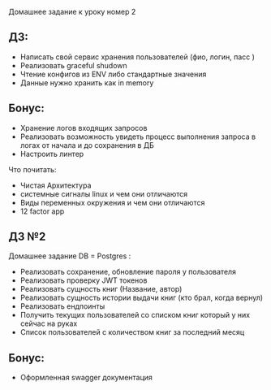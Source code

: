 Домашнее задание к уроку номер 2 

## ДЗ: 
- Написать свой сервис хранения пользователей (фио, логин, пасс ) 
- Реализовать graceful shudown 
- Чтение конфигов из ENV либо стандартные значения 
- Данные нужно хранить как in memory 


## Бонус: 
- Хранение логов входящих запросов 
- Реализовать возможность увидеть процесс выполнения запроса в логах от начала и до сохранения в ДБ 
- Настроить линтер 

Что почитать: 
- Чистая Архитектура 
- системные сигналы linux и чем они отличаются
- Виды переменных окружения и чем они отличаются 
- 12 factor app 

## ДЗ №2
Домашнее задание DB = Postgres : 
- Реализовать сохранение, обновление пароля у пользователя 
- Реализовать проверку JWT токенов 
- Реализовать сущность книг (Название, автор)
- Реализовать сущность истории выдачи книг (кто брал, когда вернул) 
- Реализовать ендпоинты 
- Получить текущих пользователей со списком книг который у них сейчас на руках 
- Список пользователей с количеством книг за последний месяц 

## Бонус: 
- Оформленная swagger документация


